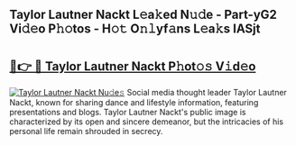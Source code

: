 ## Taylor Lautner Nackt L𝚎a𝚔ed N𝚞𝚍e - Part-yG2 Vi𝚍𝚎o P𝚑𝚘tos - H𝚘𝚝 O𝚗𝚕yf𝚊ns L𝚎a𝚔s IASjt

# <h2><a href="http://kf18g0.oniu.top/?m=Taylor+Lautner+Nackt">🔗👉 🔴 Taylor Lautner Nackt P𝚑ot𝚘𝚜 V𝚒d𝚎o</a></h2>

[![Taylor Lautner Nackt Nu𝚍e𝚜](https://i.imgur.com/0qMVB7G.gif)](http://kf18g0.oniu.top/?m=Taylor+Lautner+Nackt)
Social media thought leader Taylor Lautner Nackt, known for sharing dance and lifestyle information, featuring presentations and blogs. Taylor Lautner Nackt's public image is characterized by its open and sincere demeanor, but the intricacies of his personal life remain shrouded in secrecy.  
